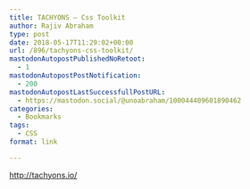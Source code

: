 ```yaml
---
title: TACHYONS – Css Toolkit
author: Rajiv Abraham
type: post
date: 2018-05-17T11:29:02+00:00
url: /896/tachyons-css-toolkit/
mastodonAutopostPublishedNoRetoot:
  - 1
mastodonAutopostPostNotification:
  - 200
mastodonAutopostLastSuccessfullPostURL:
  - https://mastodon.social/@unoabraham/100044409601890462
categories:
  - Bookmarks
tags:
  - CSS
format: link

---
```

<http://tachyons.io/>